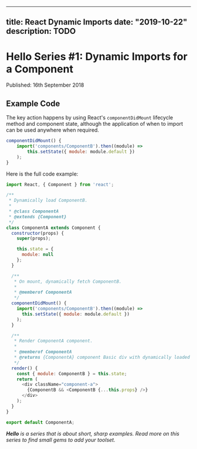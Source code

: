
---
title: React Dynamic Imports
date: "2019-10-22"
description: TODO
---

# Hello Series #1: Dynamic Imports for a Component

Published: 16th September 2018

## Example Code

The key action happens by using React's `componentDidMount` lifecycle method and component state, although the application of when to import can be used anywhere when required.

```javascript
componentDidMount() {
    import('components/ComponentB').then((module) =>
        this.setState({ module: module.default })
    );
}
```

Here is the full code example:

```javascript
import React, { Component } from 'react';

/**
 * Dynamically load ComponentB.
 *
 * @class ComponentA
 * @extends {Component}
 */
class ComponentA extends Component {
  constructor(props) {
    super(props);

    this.state = {
      module: null
    };
  }

  /**
   * On mount, dynamically fetch ComponentB.
   *
   * @memberof ComponentA
   */
  componentDidMount() {
    import('components/ComponentB').then((module) =>
      this.setState({ module: module.default })
    );
  }

  /**
   * Render ComponentA component.
   *
   * @memberof ComponentA
   * @returns {ComponentA} component Basic div with dynamically loaded child
   */
  render() {
    const { module: ComponentB } = this.state;
    return (
      <div className="component-a">
        {ComponentB && <ComponentB {...this.props} />}
      </div>
    );
  }
}

export default ComponentA;
```

_**Hello** is a series that is about short, sharp examples. Read more on this series to find small gems to add your toolset._

